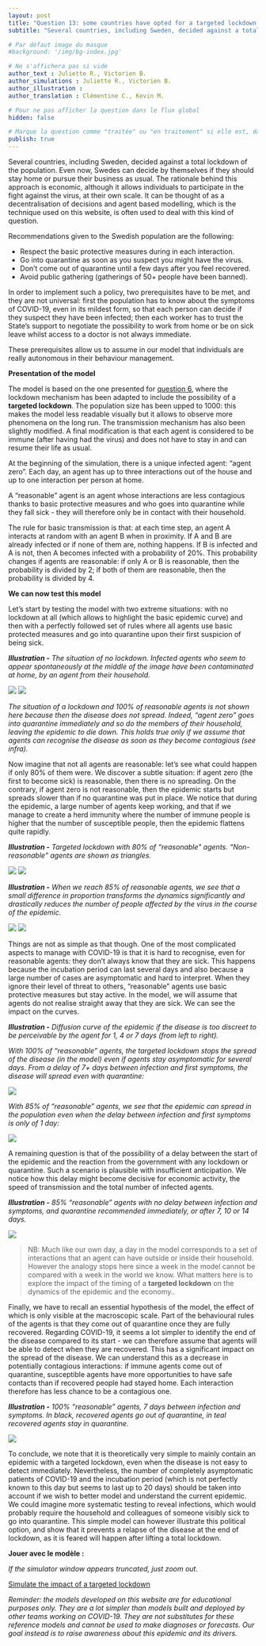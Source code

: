 ```yaml
---
layout: post
title: "Question 13: some countries have opted for a targeted lockdown instead of a total lockdown: is it possible to contain the epidemic this way?"
subtitle: "Several countries, including Sweden, decided against a total lockdown..."

# Par défaut image du masque
#background: '/img/bg-index.jpg'

# Ne s'affichera pas si vide
author_text : Juliette R., Victorien B.
author_simulations : Juliette R., Victorien B.
author_illustration : 
author_translation : Clémentine C., Kevin M.

# Pour ne pas afficher la question dans le flux global
hidden: false

# Marque la question comme "traitée" ou "en traitement" si elle est, dans cette ordre, publiée ou non
publish: true
---
```

Several countries, including Sweden, decided against a total lockdown of the population. Even now, Swedes can decide by themselves if they should stay home or pursue their business as usual. The rationale behind this approach is economic, although it allows individuals to participate in the fight against the virus, at their own scale. It can be thought of as a decentralisation of decisions and agent based modelling, which is the technique used on this website, is often used to deal with this kind of question.

Recommendations given to the Swedish population are the following:
- Respect the basic protective measures during in each interaction.
- Go into quarantine as soon as you suspect you might have the virus.
- Don’t come out of quarantine until a few days after you feel recovered.
- Avoid public gathering (gatherings of 50+ people have been banned).

In order to implement such a policy, two prerequisites have to be met, and they are not universal: first the population has to know about the symptoms of COVID-19, even in its mildest form, so that each person can decide if they suspect they have been infected; then each worker has to trust the State’s support to negotiate the possibility to work from home or be on sick leave whilst access to a doctor is not always immediate.

These prerequisites allow us to assume in our model that individuals are really autonomous in their behaviour management.

**Presentation of the model**

The model is based on the one presented for [question 6](https://covprehension.org/en/2020/03/30/q6.html), where the lockdown mechanism has been adapted to include the possibility of a **targeted lockdown**. The population size has been upped to 1000: this makes the model less readable visually but it allows to observe more phenomena on the long run. The transmission mechanism has also been slightly modified. A final modification is that each agent is considered to be immune (after having had the virus) and does not have to stay in and can resume their life as usual.

At the beginning of the simulation, there is a unique infected agent: “agent zero”. Each day, an agent has up to three interactions out of the house and up to one interaction per person at home.

A “reasonable” agent is an agent whose interactions are less contagious thanks to basic protective measures and who goes into quarantine while they fall sick - they will therefore only be in contact with their household.

The rule for basic transmission is that: at each time step, an agent A interacts at random with an agent B when in proximity. If A and B are already infected or if none of them are, nothing happens. If B is infected and A is not, then A becomes infected with a probability of 20%. This probability changes if agents are reasonable: if only A or B is reasonable, then the probability is divided by 2; if both of them are reasonable, then the probability is divided by 4.


**We can now test this model**

Let’s start by testing the model with two extreme situations: with no lockdown at all (which allows to highlight the basic epidemic curve) and then with a perfectly followed set of rules where all agents use basic protected measures and go into quarantine upon  their first suspicion of being sick.

***Illustration -*** *The situation of no lockdown. Infected agents who seem to appear spontaneously at the middle of the image have been contaminated at home, by an agent from their household.*

<img src="/img/posts/Q13-Gif-ssconf.gif" class="half-size">
<img src="/img/posts/Q13-ssconf-en.jpg" class="half-size">

*The situation of a lockdown and 100% of reasonable agents is not shown here because then the disease does not spread. Indeed, “agent zero” goes into quarantine immediately and so do the members of their household, leaving the epidemic to die down. This holds true only if we assume that agents can recognise the disease as soon as they become contagious (see infra).*

Now imagine that not all agents are reasonable: let’s see what could happen if only 80% of them were. We discover a subtle situation: if agent zero (the first to become sick) is reasonable, then there is no spreading. On the contrary, if agent zero is not reasonable, then the epidemic starts but spreads slower than if no quarantine was put in place. We notice that during the epidemic, a large number of agents keep working, and that if we manage to create a herd immunity where the number of immune people is higher that the number of susceptible people, then the epidemic flattens quite rapidly.

***Illustration -*** *Targeted lockdown with 80% of “reasonable” agents. “Non-reasonable” agents are shown as triangles.*

<img src="/img/posts/Q13-Gif-conf-80-0-0.gif" class="half-size">

<img src="/img/posts/Q13-conf-80-0-0-en.jpg" class="full-size">


***Illustration -*** *When we reach 85% of reasonable agents, we see that a small difference in proportion transforms the dynamics significantly and drastically reduces the number of people affected by the virus in the course of the epidemic.*

<img src="/img/posts/Q13-Gif-conf-85-0-0.gif" class="half-size">

<img src="/img/posts/Q13-conf-85-0-0-en.jpg" class="full-size">

Things are not as simple as that though. One of the most complicated aspects to manage with COVID-19 is that it is hard to recognise, even for reasonable agents: they don’t always know that they are sick. This happens because the incubation period can last several days and also because a large number of cases are asymptomatic and hard to interpret. When they ignore their level of threat to others, “reasonable” agents use basic protective measures but stay active. In the model, we will assume that agents do not realise straight away that they are sick. We can see the impact on the curves.

***Illustration -*** *Diffusion curve of the epidemic if the disease is too discreet to be perceivable by the agent for 1, 4 or 7 days (from left to right).*  

*With 100% of “reasonable” agents, the targeted lockdown stops the spread of the disease (in the model) even if agents stay asymptomatic for several days. From a delay of 7+ days between infection and first symptoms, the disease will spread even with quarantine:*

<img src="/img/posts/Q13-Gif-Conf-100-147-0-en.jpg" class="full-size">


*With 85% of “reasonable” agents, we see that the epidemic can spread in the population even when the delay between infection and first symptoms is only of 1 day:*

<img src="/img/posts/Q13-Gif-Conf-85-147-0-en.jpg" class="full-size">

A remaining question is that of the possibility of a delay between the start of the epidemic and the reaction from the government with any lockdown or quarantine. Such a scenario is plausible with insufficient anticipation. We notice how this delay might become decisive for economic activity, the speed of transmission and the total number of infected agents.

***Illustration -*** *85% “reasonable” agents with no delay between infection and symptoms, and quarantine recommended immediately, or after 7, 10 or 14 days.*

<img src="/img/posts/Q13-Gif-conf-85-0-071014-en.gif" class="full-size">

>  NB: Much like our own day, a day in the model corresponds to a set of interactions that an agent can have outside or inside their household. However the analogy stops here since a week in the model cannot be compared with a week in the world we know. What matters here is to explore the impact of the timing of a **targeted lockdown** on the dynamics of the epidemic and the economy..

Finally, we have to recall an essential hypothesis of the model, the effect of which is only visible at the macroscopic scale. Part of the behavioural rules of the agents is that they come out of quarantine once they are fully recovered. Regarding COVID-19, it seems a lot simpler to identify the end of the disease compared to its start - we can therefore assume that agents will be able to detect when they are recovered. This has a significant impact on the spread of the disease. We can understand this as a decrease in potentially contagious interactions: if immune agents come out of quarantine, susceptible agents have more opportunities to have safe contacts than if recovered people had stayed home. Each interaction therefore has less chance to be a contagious one.

***Illustration -*** *100% “reasonable” agents, 7 days between infection and symptoms. In black, recovered agents go out of quarantine, in teal recovered agents stay in quarantine.*

<img src="/img/posts/Q13-conf-85-0-0-sortie-recovered-en.jpg" class="half-size">

To conclude, we note that it is theoretically very simple to mainly contain an epidemic with a targeted lockdown, even when the disease is not easy to detect immediately. Nevertheless, the number of completely asymptomatic patients of COVID-19 and the incubation period (which is not perfectly known to this day but seems to last up to 20 days) should be taken into account if we wish to better model and understand the current epidemic. We could imagine more systematic testing to reveal infections, which would probably require the household and colleagues of someone visibly sick to go into quarantine. This simple model can however illustrate this political option, and show that it prevents a relapse of the disease at the end of lockdown, as it is feared will happen after lifting a total lockdown.

**Jouer avec le modèle :**

*If the simulator window appears truncated, just zoom out.*

<a href="#" class="btn btn-primary" 
onclick="loadIframeSimulator(1300, this); return false;">Simulate the impact of a targeted lockdown</a>
<div class="iframeContainer"></div>

*Reminder: the models developed on this website are for educational purposes only. They are a lot simpler than models built and deployed by other teams working on COVID-19. They are not substitutes for these reference models and cannot be used to make diagnoses or forecasts. Our goal instead is to raise awareness about this epidemic and its drivers.*  
